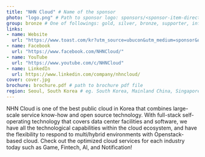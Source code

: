 ```yaml
---
title: "NHN Cloud" # Name of the sponsor
photo: "logo.png" # Path to sponsor logo: sponsors/<sponsor-item-directory>/logo.png
group: bronze # One of followings: gold, silver, bronze, supporter, infra, record, videoi18n, swag, partner
links:
- name: Website
  url: "https://www.toast.com/kr?utm_source=ubucon&utm_medium=sponsor&utm_campaign=ubucon2022&utm_content=1118_introduction "
- name: Facebook
  url: "https://www.facebook.com/NHNCloud/"
- name: YouTube
  url: "https://www.youtube.com/c/NHNCloud"
- name: LinkedIn
  url: https://www.linkedin.com/company/nhncloud/
cover: cover.jpg
brochure: brochure.pdf # path to brochure pdf file
region: Seoul, South Korea # eg. South Korea, Mainland China, Singapore, Hong Kong, Taiwan ...
---
```


NHN Cloud is one of the best public cloud in Korea that combines large-scale service know-how and open source technology. With full-stack self-operating technology that covers data center facilities and software, we have all the technological capabilities within the cloud ecosystem, and have the flexibility to respond to multi/hybrid environments with Openstack-based cloud. Check out the optimized cloud services for each industry today such as Game, Fintech, AI, and Notification!